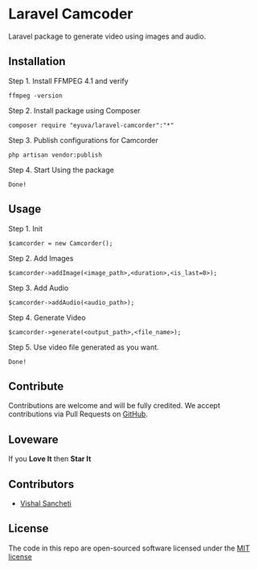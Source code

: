 # Laravel Camcoder
Laravel package to generate video using images and audio.

**Installation**
-

Step 1. Install FFMPEG 4.1 and verify

```
ffmpeg -version
```

Step 2. Install package using Composer

```
composer require "eyuva/laravel-camcorder":"*"
```

Step 3. Publish configurations for Camcorder

```
php artisan vendor:publish
``````

Step 4. Start Using the package

```
Done!
```


**Usage**
-


Step 1. Init

```
$camcorder = new Camcorder();
```
Step 2. Add Images

```
$camcorder->addImage(<image_path>,<duration>,<is_last=0>);
```

Step 3. Add Audio

```
$camcorder->addAudio(<audio_path>);
```

Step 4. Generate Video

```
$camcorder->generate(<output_path>,<file_name>);
```

Step 5. Use video file generated as you want.

```
Done!
```

**Contribute**
-

Contributions are welcome and will be fully credited. We accept contributions via Pull Requests on [GitHub](https://github.com/eyuva/laravel-camcorder).

**Loveware**
-

If you **Love It** then **Star It**

**Contributors**
-

* [Vishal Sancheti](https://github.com/v1shky)

**License**
-

The code in this repo are open-sourced software licensed under the [MIT license](http://opensource.org/licenses/MIT)
